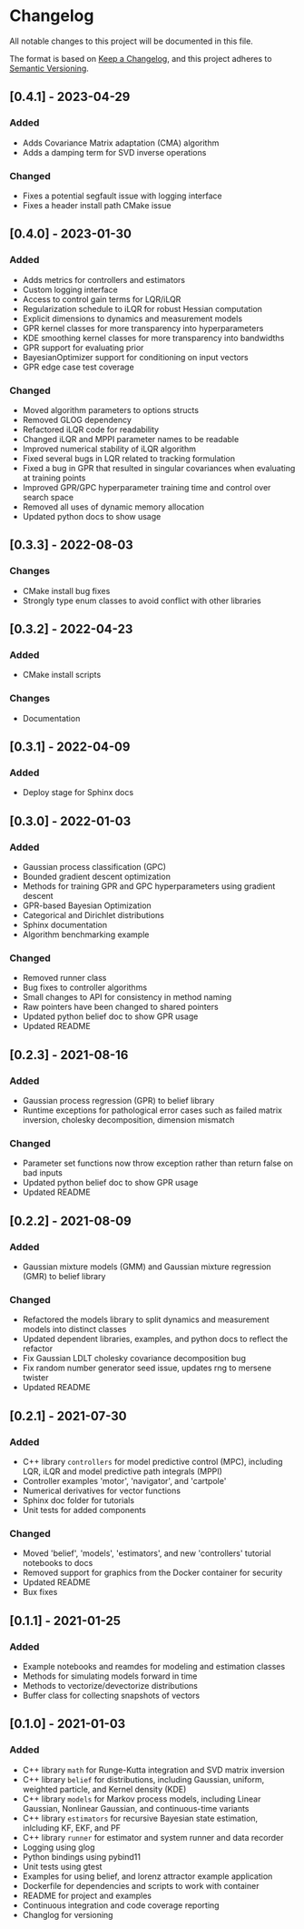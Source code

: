 # Changelog
All notable changes to this project will be documented in this file.

The format is based on [Keep a Changelog](https://keepachangelog.com/en/1.0.0/),
and this project adheres to [Semantic Versioning](https://semver.org/spec/v2.0.0.html).

## [0.4.1] - 2023-04-29
### Added
- Adds Covariance Matrix adaptation (CMA) algorithm
- Adds a damping term for SVD inverse operations
### Changed
- Fixes a potential segfault issue with logging interface
- Fixes a header install path CMake issue

## [0.4.0] - 2023-01-30
### Added
- Adds metrics for controllers and estimators
- Custom logging interface
- Access to control gain terms for LQR/iLQR
- Regularization schedule to iLQR for robust Hessian computation
- Explicit dimensions to dynamics and measurement models
- GPR kernel classes for more transparency into hyperparameters
- KDE smoothing kernel classes for more transparency into bandwidths
- GPR support for evaluating prior
- BayesianOptimizer support for conditioning on input vectors
- GPR edge case test coverage
### Changed
- Moved algorithm parameters to options structs
- Removed GLOG dependency
- Refactored iLQR code for readability
- Changed iLQR and MPPI parameter names to be readable
- Improved numerical stability of iLQR algorithm
- Fixed several bugs in LQR related to tracking formulation
- Fixed a bug in GPR that resulted in singular covariances when evaluating at training points
- Improved GPR/GPC hyperparameter training time and control over search space
- Removed all uses of dynamic memory allocation
- Updated python docs to show usage

## [0.3.3] - 2022-08-03
### Changes
- CMake install bug fixes
- Strongly type enum classes to avoid conflict with other libraries

## [0.3.2] - 2022-04-23
### Added
- CMake install scripts
### Changes
- Documentation

## [0.3.1] - 2022-04-09
### Added
- Deploy stage for Sphinx docs

## [0.3.0] - 2022-01-03
### Added
- Gaussian process classification (GPC)
- Bounded gradient descent optimization
- Methods for training GPR and GPC hyperparameters using gradient descent
- GPR-based Bayesian Optimization
- Categorical and Dirichlet distributions
- Sphinx documentation
- Algorithm benchmarking example
### Changed
- Removed runner class
- Bug fixes to controller algorithms
- Small changes to API for consistency in method naming
- Raw pointers have been changed to shared pointers
- Updated python belief doc to show GPR usage
- Updated README

## [0.2.3] - 2021-08-16
### Added
- Gaussian process regression (GPR) to belief library
- Runtime exceptions for pathological error cases such as failed matrix inversion, cholesky decomposition, dimension mismatch
### Changed
- Parameter set functions now throw exception rather than return false on bad inputs
- Updated python belief doc to show GPR usage
- Updated README

## [0.2.2] - 2021-08-09
### Added
- Gaussian mixture models (GMM) and Gaussian mixture regression (GMR) to belief library
### Changed
- Refactored the models library to split dynamics and measurement models into distinct classes
- Updated dependent libraries, examples, and python docs to reflect the refactor
- Fix Gaussian LDLT cholesky covariance decomposition bug
- Fix random number generator seed issue, updates rng to mersene twister
- Updated README

## [0.2.1] - 2021-07-30
### Added
- C++ library `controllers` for model predictive control (MPC), including LQR, iLQR and model predictive path integrals (MPPI)
- Controller examples 'motor', 'navigator', and 'cartpole'
- Numerical derivatives for vector functions
- Sphinx doc folder for tutorials
- Unit tests for added components
### Changed
- Moved 'belief', 'models', 'estimators', and new 'controllers' tutorial notebooks to docs
- Removed support for graphics from the Docker container for security
- Updated README
- Bux fixes

## [0.1.1] - 2021-01-25
### Added
- Example notebooks and reamdes for modeling and estimation classes
- Methods for simulating models forward in time
- Methods to vectorize/devectorize distributions
- Buffer class for collecting snapshots of vectors

## [0.1.0] - 2021-01-03
### Added
- C++ library `math` for Runge-Kutta integration and SVD matrix inversion
- C++ library `belief` for distributions, including Gaussian, uniform, weighted particle, and Kernel density (KDE)
- C++ library `models` for Markov process models, including Linear Gaussian, Nonlinear Gaussian, and continuous-time variants
- C++ library `estimators` for recursive Bayesian state estimation, inlcluding KF, EKF, and PF
- C++ library `runner` for estimator and system runner and data recorder
- Logging using glog
- Python bindings using pybind11
- Unit tests using gtest
- Examples for using belief, and lorenz attractor example application
- Dockerfile for dependencies and scripts to work with container
- README for project and examples
- Continuous integration and code coverage reporting
- Changlog for versioning
